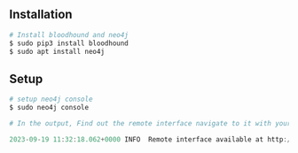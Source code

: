 ## **Installation**

```powershell
# Install bloodhound and neo4j
$ sudo pip3 install bloodhound
$ sudo apt install neo4j
```

## **Setup**

```powershell
# setup neo4j console
$ sudo neo4j console

# In the output, Find out the remote interface navigate to it with your browser

2023-09-19 11:32:18.062+0000 INFO  Remote interface available at http://localhost:7474/
```

